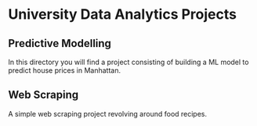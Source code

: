 # University Data Analytics Projects

## Predictive Modelling

In this directory you will find a project consisting of building a ML model to predict house prices in Manhattan.

## Web Scraping

A simple web scraping project revolving around food recipes.